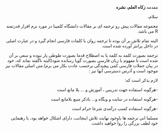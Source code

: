 <html dir="rtl">
مقدمه
</html>
<b>زکاه العلم، نشره</b>

سلام،

مجموعه مقالات پیش رو ترجمه ای بر مقالات دانشگاه کلمیبا در مورد نرم افزار قدرتمند R می باشد.

البته تمام تلاش بر آن بوده تا ترجمه روان با کلمات فارسی انجام گیرد و در عبارت اصلی در داخل پرانتز آورده شده است.

ترجمه بصورت کلمه به کلمه یا به اصطلاح قدما بصورت طوطی پار نبوده و سعی بر آن شده است تا مفهوم با زبان فارسی بصورت گویا رسانده شود(البته ناگفته نماند که، خود در بیان جملات فارسی کمی پیچیدگی برحسب عادت بکار می برم).متن اصلی مقالات نیز موجود است و آدرس دسترسی آنها نیز :

لازم بذکر است که:

-هرگونه استفاده جهت تدریس ، آموزش و ... بلا مانع است

-هرگونه استفاده در سایت و وبگاه و... باذکر منبع بلامانع است

-هرگونه استفاده کسب درآمدی شرعا حرام است

مسلما انی ترجمه ها باوجود نهایت تلاش اینجانب، دارای اشکال خواهد بود، با رهنمایی خود لطف بزرگی را روا خواهید داشت.

